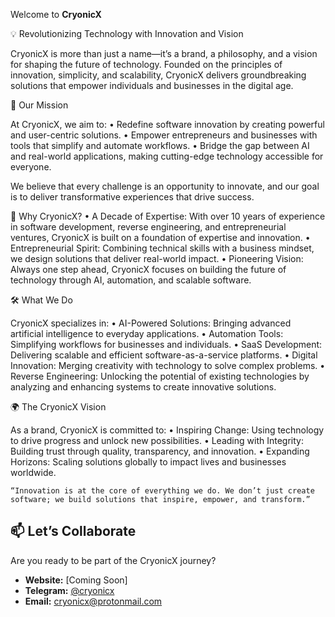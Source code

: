 Welcome to **CryonicX**

💡 Revolutionizing Technology with Innovation and Vision

CryonicX is more than just a name—it’s a brand, a philosophy, and a vision for shaping the future of technology. Founded on the principles of innovation, simplicity, and scalability, CryonicX delivers groundbreaking solutions that empower individuals and businesses in the digital age.

🚀 Our Mission

At CryonicX, we aim to:
	•	Redefine software innovation by creating powerful and user-centric solutions.
	•	Empower entrepreneurs and businesses with tools that simplify and automate workflows.
	•	Bridge the gap between AI and real-world applications, making cutting-edge technology accessible for everyone.

We believe that every challenge is an opportunity to innovate, and our goal is to deliver transformative experiences that drive success.

🌟 Why CryonicX?
	•	A Decade of Expertise: With over 10 years of experience in software development, reverse engineering, and entrepreneurial ventures, CryonicX is built on a foundation of expertise and innovation.
	•	Entrepreneurial Spirit: Combining technical skills with a business mindset, we design solutions that deliver real-world impact.
	•	Pioneering Vision: Always one step ahead, CryonicX focuses on building the future of technology through AI, automation, and scalable software.

🛠️ What We Do

CryonicX specializes in:
	•	AI-Powered Solutions: Bringing advanced artificial intelligence to everyday applications.
	•	Automation Tools: Simplifying workflows for businesses and individuals.
	•	SaaS Development: Delivering scalable and efficient software-as-a-service platforms.
	•	Digital Innovation: Merging creativity with technology to solve complex problems.
	•	Reverse Engineering: Unlocking the potential of existing technologies by analyzing and enhancing systems to create innovative solutions.

🌍 The CryonicX Vision

As a brand, CryonicX is committed to:
	•	Inspiring Change: Using technology to drive progress and unlock new possibilities.
	•	Leading with Integrity: Building trust through quality, transparency, and innovation.
	•	Expanding Horizons: Scaling solutions globally to impact lives and businesses worldwide.

	“Innovation is at the core of everything we do. We don’t just create software; we build solutions that inspire, empower, and transform.”

## 📫 Let’s Collaborate  

Are you ready to be part of the CryonicX journey?  
- **Website:** [Coming Soon]  
- **Telegram:** [@cryonicx](https://t.me/cryonicx)  
- **Email:** [cryonicx@protonmail.com](mailto:cryonicx@protonmail.com)  
